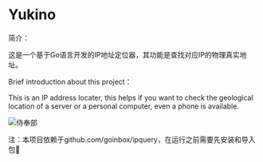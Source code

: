 # Yukino

简介：

这是一个基于Go语言开发的IP地址定位器，其功能是查找对应IP的物理真实地址。

Brief introduction about this project：

This is an IP address locater, this helps if you want to check the geological location of a server or a personal computer, even a phone is available.

![侍奉部](https://user-images.githubusercontent.com/69574926/113708348-b0201f00-9713-11eb-9ebc-d86066d2e8b3.png)

注：本项目依赖于github.com/goinbox/ipquery，在运行之前需要先安装和导入包🙂
